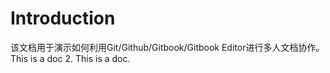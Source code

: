 # Introduction
该文档用于演示如何利用Git/Github/Gitbook/Gitbook Editor进行多人文档协作。
This is a doc 2.
This is a doc.

